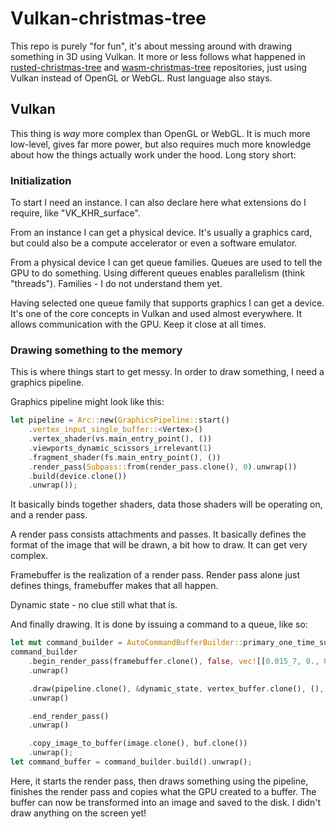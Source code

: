 # Vulkan-christmas-tree

This repo is purely "for fun", it's about messing around with drawing something in 3D using Vulkan. It more or less follows what happened in [rusted-christmas-tree](https://github.com/jacekbilski/rusted-christmas-tree) and [wasm-christmas-tree](https://github.com/jacekbilski/wasm-christmas-tree) repositories, just using Vulkan instead of OpenGL or WebGL. Rust language also stays.

## Vulkan

This thing is _way_ more complex than OpenGL or WebGL. It is much more low-level, gives far more power, but also requires much more knowledge about how the things actually work under the hood. Long story short:

### Initialization

To start I need an instance. I can also declare here what extensions do I require, like "VK_KHR_surface".

From an instance I can get a physical device. It's usually a graphics card, but could also be a compute accelerator or even a software emulator.

From a physical device I can get queue families. Queues are used to tell the GPU to do something. Using different queues enables parallelism (think "threads"). Families - I do not understand them yet.

Having selected one queue family that supports graphics I can get a device. It's one of the core concepts in Vulkan and used almost everywhere. It allows communication with the GPU. Keep it close at all times.

### Drawing something to the memory

This is where things start to get messy. In order to draw something, I need a graphics pipeline.

Graphics pipeline might look like this:

```rust
let pipeline = Arc::new(GraphicsPipeline::start()
    .vertex_input_single_buffer::<Vertex>()
    .vertex_shader(vs.main_entry_point(), ())
    .viewports_dynamic_scissors_irrelevant(1)
    .fragment_shader(fs.main_entry_point(), ())
    .render_pass(Subpass::from(render_pass.clone(), 0).unwrap())
    .build(device.clone())
    .unwrap());
```

It basically binds together shaders, data those shaders will be operating on, and a render pass.

A render pass consists attachments and passes. It basically defines the format of the image that will be drawn, a bit how to draw. It can get very complex.

Framebuffer is the realization of a render pass. Render pass alone just defines things, framebuffer makes that all happen.

Dynamic state - no clue still what that is.

And finally drawing. It is done by issuing a command to a queue, like so:

```rust
let mut command_builder = AutoCommandBufferBuilder::primary_one_time_submit(device.clone(), queue.family()).unwrap();
command_builder
    .begin_render_pass(framebuffer.clone(), false, vec![[0.015_7, 0., 0.360_7, 1.0].into()])
    .unwrap()

    .draw(pipeline.clone(), &dynamic_state, vertex_buffer.clone(), (), ())
    .unwrap()

    .end_render_pass()
    .unwrap()

    .copy_image_to_buffer(image.clone(), buf.clone())
    .unwrap();
let command_buffer = command_builder.build().unwrap();
```

Here, it starts the render pass, then draws something using the pipeline, finishes the render pass and copies what the GPU created to a buffer. The buffer can now be transformed into an image and saved to the disk. I didn't draw anything on the screen yet!
